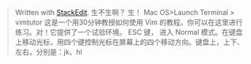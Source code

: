 


> Written with [StackEdit](https://stackedit.io/).
> 生不生啊？
> 生！
> Mac OS>Launch Terminal > vimtutor
> 这是一个用30分钟教授如何使用 Vim 的教程。你可以在这里进行练习。对！它提供了一个试验环境。
> ESC 键， 进入 Normal 模式。在键盘上移动光标，用四个键控制光标在屏幕上的四个移动方向。键盘上，上下、左右，分别是：jk、hl 
<!--stackedit_data:
eyJoaXN0b3J5IjpbMTU1ODk5ODA2NSw3OTI4NTU4NzksMTk4NT
MyOTkwMl19
-->